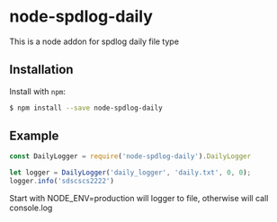 node-spdlog-daily
=============
This is a node addon for spdlog daily file type

Installation
------------

Install with `npm`:

``` bash
$ npm install --save node-spdlog-daily
```

Example
-------

``` js
const DailyLogger = require('node-spdlog-daily').DailyLogger

let logger = DailyLogger('daily_logger', 'daily.txt', 0, 0);
logger.info('sdscscs2222')

```

Start with NODE_ENV=production will logger to file, otherwise will call console.log